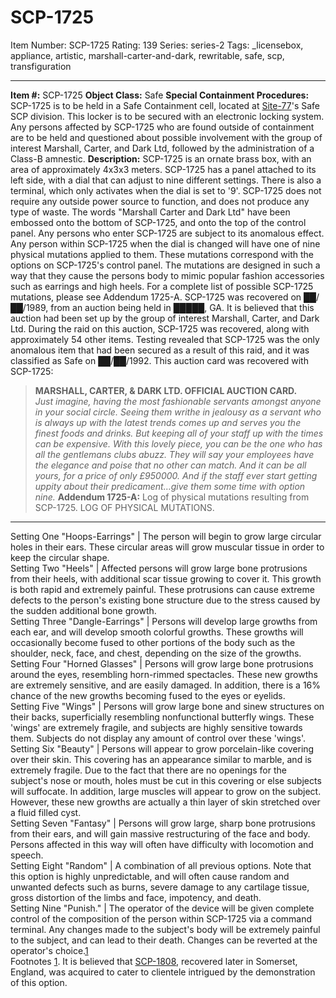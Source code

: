 # SCP-1725
Item Number: SCP-1725
Rating: 139
Series: series-2
Tags: _licensebox, appliance, artistic, marshall-carter-and-dark, rewritable, safe, scp, transfiguration

---

**Item #:** SCP-1725
**Object Class:** Safe
**Special Containment Procedures:** SCP-1725 is to be held in a Safe Containment cell, located at [Site-77](/secure-facility-dossier-site-77)'s Safe SCP division. This locker is to be secured with an electronic locking system. Any persons affected by SCP-1725 who are found outside of containment are to be held and questioned about possible involvement with the group of interest Marshall, Carter, and Dark Ltd, followed by the administration of a Class-B amnestic.
**Description:** SCP-1725 is an ornate brass box, with an area of approximately 4x3x3 meters. SCP-1725 has a panel attached to its left side, with a dial that can adjust to nine different settings. There is also a terminal, which only activates when the dial is set to '9'. SCP-1725 does not require any outside power source to function, and does not produce any type of waste. The words "Marshall Carter and Dark Ltd" have been embossed onto the bottom of SCP-1725, and onto the top of the control panel.
Any persons who enter SCP-1725 are subject to its anomalous effect. Any person within SCP-1725 when the dial is changed will have one of nine physical mutations applied to them. These mutations correspond with the options on SCP-1725's control panel. The mutations are designed in such a way that they cause the persons body to mimic popular fashion accessories such as earrings and high heels. For a complete list of possible SCP-1725 mutations, please see Addendum 1725-A.
SCP-1725 was recovered on ██/██/1989, from an auction being held in █████, GA. It is believed that this auction had been set up by the group of interest Marshall, Carter, and Dark Ltd. During the raid on this auction, SCP-1725 was recovered, along with approximately 54 other items. Testing revealed that SCP-1725 was the only anomalous item that had been secured as a result of this raid, and it was classified as Safe on ██/██/1992. This auction card was recovered with SCP-1725:
> **MARSHALL, CARTER, & DARK LTD. OFFICIAL AUCTION CARD.**  
>  _Just imagine, having the most fashionable servants amongst anyone in your social circle. Seeing them writhe in jealousy as a servant who is always up with the latest trends comes up and serves you the finest foods and drinks. But keeping all of your staff up with the times can be expensive. With this lovely piece, you can be the one who has all the gentlemans clubs abuzz. They will say your employees have the elegance and poise that no other can match. And it can be all yours, for a price of only £950000. And if the staff ever start getting uppity about their predicament…give them some time with option nine._
**Addendum 1725-A:** Log of physical mutations resulting from SCP-1725.
LOG OF PHYSICAL MUTATIONS.  
---  
Setting One "Hoops-Earrings" | The person will begin to grow large circular holes in their ears. These circular areas will grow muscular tissue in order to keep the circular shape.  
Setting Two "Heels" | Affected persons will grow large bone protrusions from their heels, with additional scar tissue growing to cover it. This growth is both rapid and extremely painful. These protrusions can cause extreme defects to the person's existing bone structure due to the stress caused by the sudden additional bone growth.  
Setting Three "Dangle-Earrings" | Persons will develop large growths from each ear, and will develop smooth colorful growths. These growths will occasionally become fused to other portions of the body such as the shoulder, neck, face, and chest, depending on the size of the growths.  
Setting Four "Horned Glasses" | Persons will grow large bone protrusions around the eyes, resembling horn-rimmed spectacles. These new growths are extremely sensitive, and are easily damaged. In addition, there is a 16% chance of the new growths becoming fused to the eyes or eyelids.  
Setting Five "Wings" | Persons will grow large bone and sinew structures on their backs, superficially resembling nonfunctional butterfly wings. These 'wings' are extremely fragile, and subjects are highly sensitive towards them. Subjects do not display any amount of control over these 'wings'.  
Setting Six "Beauty" | Persons will appear to grow porcelain-like covering over their skin. This covering has an appearance similar to marble, and is extremely fragile. Due to the fact that there are no openings for the subject's nose or mouth, holes must be cut in this covering or else subjects will suffocate. In addition, large muscles will appear to grow on the subject. However, these new growths are actually a thin layer of skin stretched over a fluid filled cyst.  
Setting Seven "Fantasy" | Persons will grow large, sharp bone protrusions from their ears, and will gain massive restructuring of the face and body. Persons affected in this way will often have difficulty with locomotion and speech.  
Setting Eight "Random" | A combination of all previous options. Note that this option is highly unpredictable, and will often cause random and unwanted defects such as burns, severe damage to any cartilage tissue, gross distortion of the limbs and face, impotency, and death.  
Setting Nine "Punish." | The operator of the device will be given complete control of the composition of the person within SCP-1725 via a command terminal. Any changes made to the subject's body will be extremely painful to the subject, and can lead to their death. Changes can be reverted at the operator's choice.[1](javascript:;)  
Footnotes
[1](javascript:;). It is believed that [SCP-1808](/scp-1808), recovered later in Somerset, England, was acquired to cater to clientele intrigued by the demonstration of this option.